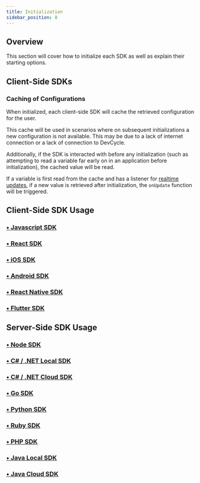 ```yaml
---
title: Initialization
sidebar_position: 8
---
```


## Overview

This section will cover how to initialize each SDK as well as explain their starting options. 

## Client-Side SDKs

### Caching of Configurations

When initialized, each client-side SDK will cache the retrieved configuration for the user. 

This cache will be used in scenarios where on subsequent initializations a new configuration is not available. This may be due to a lack of internet connection or a lack of connection to DevCycle.

Additionally, if the SDK is interacted with before any initialization (such as attempting to read a variable far early on in an application before initialization), the cached value will be read.

If a variable is first read from the cache and has a listener for [realtime updates](/sdk/features/realtime-updates), if a new value is retrieved after initialization, the `onUpdate` function will be triggered.

## Client-Side SDK Usage

### [• Javascript SDK](/sdk/client-side-sdks/javascript/javascript-install)

### [• React SDK](/sdk/client-side-sdks/react#installation)

### [• iOS SDK](/sdk/client-side-sdks/ios/ios-gettingstarted)

### [• Android SDK](/sdk/client-side-sdks/android#using-variable-values)

### [• React Native SDK](/sdk/client-side-sdks/react-native/react-native-gettingstarted)

### [• Flutter SDK](/sdk/client-side-sdks/flutter#installation)

## Server-Side SDK Usage

### [• Node SDK](/sdk/server-side-sdks/node#installation) 

### [• C# / .NET Local SDK](/sdk/server-side-sdks/dotnet-local#installation) 

### [• C# / .NET Cloud SDK](/sdk/server-side-sdks/dotnet-cloud#installation)

### [• Go SDK](/sdk/server-side-sdks/go#installation)

### [• Python SDK](/sdk/server-side-sdks/python#installation)

### [• Ruby SDK](/sdk/server-side-sdks/ruby#installation)

### [• PHP SDK](/sdk/server-side-sdks/php/php-install)

### [• Java Local SDK](/sdk/server-side-sdks/java-local#installation)

### [• Java Cloud SDK](/sdk/server-side-sdks/java-cloud#installation)


